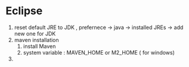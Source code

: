 # Eclipse

1. reset default JRE to JDK , prefernece -> java -> installed JREs -> add new one for JDK
2. maven installation
    1. install Maven
    2. system variable : MAVEN_HOME or M2_HOME  ( for windows) 
3.
